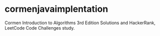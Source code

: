 # cormenjavaimplentation
Cormen Introduction to Algorithms 3rd Edition Solutions and HackerRank, LeetCode Code Challenges study. 
